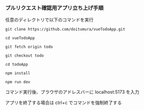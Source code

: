 ### プルリクエスト確認用アプリ立ち上げ手順

任意のディレクトリで以下のコマンドを実行

```
git clone https://github.com/doitumura/vueTodoApp.git

cd vueTodoApp

git fetch origin todo

git checkout todo

cd todoApp

npm install

npm run dev
```

コマンド実行後、ブラウザのアドレスバーに localhost:5173 を入力

アプリを終了する場合は ctrl+c でコマンドを強制終了する

